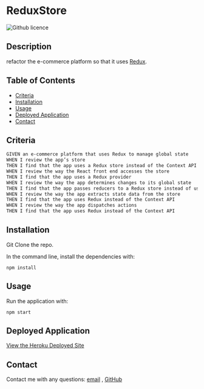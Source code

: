 # ReduxStore

![Github licence](http://img.shields.io/badge/license-ISC-green.svg)

## Description

refactor the e-commerce platform so that it uses [Redux](https://redux.js.org/).

## Table of Contents

- [Criteria](#Criteria)
- [Installation](#Installation)
- [Usage](#Usage)
- [Deployed Application](#Deployed)
- [Contact](#Contact)

## Criteria

```md
GIVEN an e-commerce platform that uses Redux to manage global state
WHEN I review the app’s store
THEN I find that the app uses a Redux store instead of the Context API
WHEN I review the way the React front end accesses the store
THEN I find that the app uses a Redux provider
WHEN I review the way the app determines changes to its global state
THEN I find that the app passes reducers to a Redux store instead of using the Context API
WHEN I review the way the app extracts state data from the store
THEN I find that the app uses Redux instead of the Context API
WHEN I review the way the app dispatches actions
THEN I find that the app uses Redux instead of the Context API
```

## Installation

Git Clone the repo.

In the command line, install the dependencies with:

`npm install`

## Usage

Run the application with:

`npm start`

## Deployed Application

[View the Heroku Deployed Site](https://nameless-headland-17643.herokuapp.com/)

## Contact

Contact me with any questions: [email](mailto:Tikimaniac77@gmail.com) , [GitHub](https://github.com/Tikimaniac77)<br />
